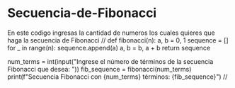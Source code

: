 # Secuencia-de-Fibonacci
En este codigo ingresas la cantidad de numeros los cuales quieres que haga la secuencia de Fibonacci
//
def fibonacci(n):
    a, b = 0, 1
    sequence = []
    for _ in range(n):
        sequence.append(a)
        a, b = b, a + b
    return sequence

num_terms = int(input("Ingrese el número de términos de la secuencia Fibonacci que desea: "))
fib_sequence = fibonacci(num_terms)
print(f"Secuencia Fibonacci con {num_terms} términos: {fib_sequence}")
//
